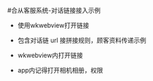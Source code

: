 #合从客服系统-对话链接接入示例

- 使用wkwebview打开链接

- 包含对话链 url 接拼接规则，顾客资料传递示例

- wkwebview内打开链接

- app内记得打开相机相册，权限

